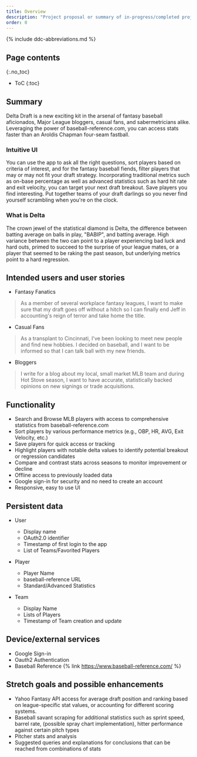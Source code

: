 ```yaml
---
title: Overview
description: "Project proposal or summary of in-progress/completed project."
order: 0
---
```


{% include ddc-abbreviations.md %}

## Page contents

{:.no_toc}

- ToC
  {:toc}

## Summary

Delta Draft is a new exciting kit in the arsenal of fantasy baseball aficionados, Major League
bloggers,
casual fans, and sabermetricians alike. Leveraging the power of baseball-reference.com, you can
access stats
faster than an Aroldis Chapman four-seam fastball.

### Intuitive UI

You can use the app to ask all the right questions, sort players based on criteria of interest, and
for the fantasy baseball fiends, filter players that may or may not fit your draft strategy.
Incorporating
traditional metrics such as on-base percentage as well as advanced statistics such as hard hit rate
and exit velocity,
you can target your next draft breakout. Save players you find interesting. Put together teams of
your draft darlings so
you never find yourself scrambling when you're on the clock.

### What is Delta

The crown jewel of the statistical diamond is Delta, the difference between batting average on balls
in play,
"BABIP", and batting average. High variance between the two can point to a player experiencing bad
luck
and hard outs, primed to succeed to the surprise of your league mates, or a player that seemed to be
raking the past season, but underlying metrics point to a hard regression.

## Intended users and user stories

* Fantasy Fanatics

> As a member of several workplace fantasy leagues, I want to make sure that my draft goes off without
> a hitch so I can finally end Jeff in accounting's reign of terror and take home the title.

* Casual Fans

> As a transplant to Cincinnati, I've been looking to meet new people and find new hobbies. I decided
> on baseball, and I want to be informed so that I can talk ball with my new friends.

* Bloggers

> I write for a blog about my local, small market MLB team and during Hot Stove season, I want to
> have accurate, statistically backed opinions on new signings or trade acquisitions.

## Functionality

* Search and Browse MLB players with access to comprehensive statistics from baseball-reference.com
* Sort players by various performance metrics (e.g., OBP, HR, AVG, Exit Velocity, etc.)
* Save players for quick access or tracking
* Highlight players with notable delta values to identify potential breakout or regression candidates
* Compare and contrast stats across seasons to monitor improvement or decline
* Offline access to previously loaded data
* Google sign-in for security and no need to create an account
* Responsive, easy to use UI

## Persistent data

* User
    * Display name
    * OAuth2.0 identifier
    * Timestamp of first login to the app
    * List of Teams/Favorited Players

* Player
    * Player Name
    * baseball-reference URL
    * Standard/Advanced Statistics

* Team
    * Display Name
    * Lists of Players
    * Timestamp of Team creation and update

## Device/external services

* Google Sign-in
* Oauth2 Authentication
* Baseball Reference {% link https://www.baseball-reference.com/ %}

## Stretch goals and possible enhancements

* Yahoo Fantasy API access for average draft position and ranking based on league-specific stat values,
or accounting for different scoring systems.
* Baseball savant scraping for additional statistics such as sprint speed, barrel rate, (possible spray chart
implementation), hitter performance against certain pitch types
* Pitcher stats and analysis
* Suggested queries and explanations for conclusions that can be reached from combinations of stats
